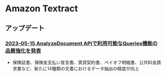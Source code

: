 # Amazon Textract

## アップデート

### [2023-05-15 AnalyzeDocument APIで利用可能なQueries機能の品質強化を発表](https://aws.amazon.com/jp/about-aws/whats-new/2023/05/amazon-textract-updates-queries-analyze-document-api/)

- 保険証書、保険金支払い宣言書、賃貸契約書、ペイオフ明細書、公共料金請求書など、新たに14種類の文書におけるデータ抽出の精度が向上